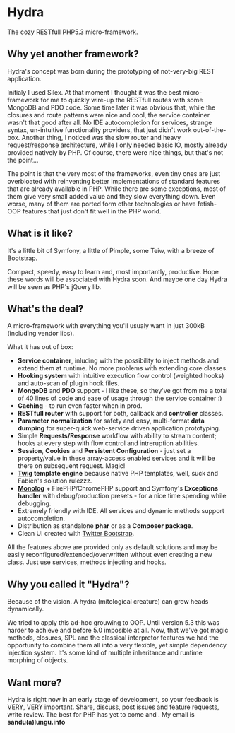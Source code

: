 Hydra
=====

The cozy RESTfull PHP5.3 micro-framework.


Why yet another framework?
--------------------------

Hydra's concept was born during the prototyping of not-very-big REST application.

Initialy I used Silex. At that moment I thought it was the best micro-framework for me to quickly wire-up the RESTfull routes with some MongoDB and PDO code. Some time later it was obvious that, while the closures and route patterns were nice and cool, the service container wasn't that good after all. No IDE autocompletion for services, strange syntax, un-intuitive functionality providers, that just didn't work out-of-the-box. Another thing, I noticed was the slow router and heavy request/response architecture, while I only needed basic IO, mostly already provided natively by PHP. Of course, there were nice things, but that's not the point...

The point is that the very most of the frameworks, even tiny ones are just overbloated with reinventing better implementations of standard features that are already available in PHP. While there are some exceptions, most of them give very small added value and they slow everything down. Even worse, many of them are ported form other technologies or have fetish-OOP features that just don't fit well in the PHP world.


What is it like?
----------------

It's a little bit of Symfony, a little of Pimple, some Teiw, with a breeze of Bootstrap.

Compact, speedy, easy to learn and, most importantly, productive. Hope these words will be associated with Hydra soon. And maybe one day Hydra will be seen as PHP's jQuery lib.


What's the deal?
----------------

A micro-framework with everything you'll usualy want in just 300kB (including vendor libs).

What it has out of box:

* __Service container__, inluding with the possibility to inject methods and extend them at runtime. No more problems with extending core classes.
* __Hooking system__ with intuitive execution flow control (weighted hooks) and auto-scan of plugin hook files.
* __MongoDB__ and __PDO__ support - I like these, so they've got from me a total of 40 lines of code and ease of usage through the service container :)
* __Caching__ - to run even faster when in prod.
* __RESTfull router__ with support for both, callback and __controller__ classes.
* __Parameter normalization__ for safety and easy, multi-format __data dumping__ for super-quick web-service driven application prototyping.
* Simple __Requests/Response__ workflow with ability to stream content; hooks at every step with flow control and intreruption abilities.
* __Session__, __Cookies__ and __Persistent Configuration__ - just set a property/value in these array-access enabled services and it will be there on subsequent request. Magic!
* __[Twig](http://twig.sensiolabs.org/) template engine__ because native PHP templates, well, suck and Fabien's solution rulezzz.
* __[Monolog](https://github.com/Seldaek/monolog)__ + FirePHP/ChromePHP support and Symfony's __Exceptions handler__ with debug/production presets - for a nice time spending while debugging.
* Extremely friendly with IDE. All services and dynamic methods support autocompletion.
* Distribution as standalone __phar__ or as a __Composer package__.
* Clean UI created with [Twitter Bootstrap](http://twitter.github.com/bootstrap/).

All the features above are provided only as default solutions and may be easily reconfigured/extended/overwritten without even creating a new class. Just use services, methods injecting and hooks.


Why you called it "Hydra"?
--------------------------

Because of the vision. A hydra (mitological creature) can grow heads dynamically. 

We tried to apply this ad-hoc grouwing to OOP. Until version 5.3 this was harder to achieve and before 5.0 imposible at all. Now, that we've got magic methods, closures, SPL and the classical interpretor features we had the opportunity to combine them all into a very flexible, yet simple dependency injection system. It's some kind of multiple inheritance and runtime morphing of objects.


Want more?
----------

Hydra is right now in an early stage of development, so your feedback is VERY, VERY important.
Share, discuss, post issues and feature requests, write review. The best for PHP has yet to come and .
My email is __sandu(a)lungu.info__